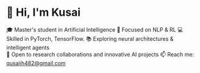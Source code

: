 # 👋 Hi, I'm Kusai

🎓 Master's student in Artificial Intelligence
🧠 Focused on NLP & RL
💻 Skilled in PyTorch, TensorFlow. 
📚 Exploring neural architectures & intelligent agents  
🤝 Open to research collaborations and innovative AI projects 
📫 Reach me: qusaijh482@gmail.com
